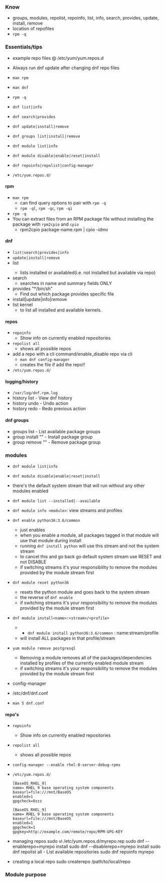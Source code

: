 ### Know
* groups, modules, repolist, repoinfo, list, info, search, provides, update, install, remove 
* location of repofiles 
* `rpm -q`

### Essentials/tips
* example repo files @ /etc/yum/yum.repos.d
* Always run dnf update after changing dnf repo files


* `man rpm`
* `man dnf`

* `rpm -q`

* `dnf list|info`
* `dnf search|provides`
* `dnf update|install|remove`

* `dnf groups list|install|remove`

* `dnf module list|info`
* `dnf module disable|enable|reset|install`

* `dnf repoinfo|repolist|config-manager`
* `/etc/yum.repos.d/`

#### rpm
* `man rpm`
    * can find query options to pair with `rpm -q`
    * `rpm -ql`, `rpm -qc`, `rpm -qi`
* `rpm -q`
* You can extract files from an RPM package file without installing the package with `rpm2cpio` and `cpio`
    * rpm2cpio package-name.rpm | cpio -idmv

#### dnf
* `list|search|provides|info`
* `update|install|remove`
* list <pattern>
    * lists installed or availabled(i.e. not installed but available via repo)
* search 
    * searches in name and summary fields ONLY
* provides "*/bin/sh" 
    * Find out which package provides specific file
* install|update|info|remove
* list kernel
    * to list all installed and available kernels.

#### repos
* `repoinfo`
    * Show info on currently enabled repositories
* `repolist all`
    * shows all possible repos
*  add a repo with a cli command/enable_disable repo via cli
    * `man dnf config-manager`
    * creates the file if add the repo!!
* `/etc/yum.repos.d/`

#### logging/history
* `/var/log/dnf.rpm.log`
* history list - View dnf history
* history undo <id> - Undo action
* history redo <id> - Redo previous action

#### dnf groups
* groups list - List available package groups   
* group install "<group-name>" - Install package group
* group remove "<group-name>" - Remove package group


### modules
* `dnf module list|info`
* `dnf module disable|enable|reset|install`

* there's the default system stream that will run without any other modules enabled
* `dnf module list --installed|--available`
* `dnf module info <module>`: view streams and profiles

* `dnf enable python36:3.6/common`
    * just enables
    * when you enable a module, all packages tagged in that module will use that module during install
    * running `dnf install python` will use this stream and not the system stream
    * to cancel this and go back go default system stream use RESET and not DISABLE
    * if switching streams it's your responsibility to remove the modules provided by the module stream first

* `dnf module reset python36`
    * resets the python module and goes back to the system stream
    * the reverse of `dnf enable`
    * if switching streams it's your responsibility to remove the modules provided by the module stream first

* `dnf module install<name>:<stream>/<profile>`
    * * `dnf module install python36:3.6/common`  : name:stream/profile
    * will install ALL packages in that profile/stream

* `yum module remove postgresql`
    * Removing a module removes all of the packages/dependencies installed by profiles of the currently enabled module stream
    * if switching streams it's your responsibility to remove the modules provided by the module stream first

* config-manager

* /etc/dnf/dnf.conf
* `man 5 dnf.conf`

#### repo's
* `repoinfo`
    * Show info on currently enabled repositories
* `repolist all`
    * shows all possible repos
* `config-manager --enable rhel-8-server-debug-rpms`
* `/etc/yum.repos.d/`


    ```
    [BaseOS_RHEL_9]
    name= RHEL 9 base operating system components
    baseurl=file:///mnt/BaseOS
    enabled=1
    gpgcheck=0zzz
    ```
    ```
    [BaseOS_RHEL_9]
    name= RHEL 9 base operating system components
    baseurl=file:///mnt/BaseOS
    enabled=1
    gpgcheck=1
    gpgkey=http://example.com/remote/repo/RPM-GPG-KEY
    ```
* managing repos
    sudo vi /etc/yum.repos.d/myrepo.rep
    sudo dnf --enablerepo=myrepo install <package>
    sudo dnf --disablerepo=myrepo install <package>
    sudo dnf repolist all - List available repositories
    sudo dnf repoinfo myrepo

* creating a local repo
    sudo createrepo /path/to/local/repo




### Module purpose
